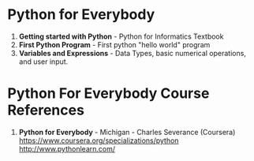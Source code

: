 #  Python for Everybody
1.  **Getting started with Python**  - Python for Informatics Textbook
2.  **First Python Program** - First python "hello world" program
3.  **Variables and Expressions** - Data Types, basic numerical operations, and user input. 

#  Python For Everybody Course References
1.  **Python for Everybody** - Michigan - Charles Severance (Coursera)   
    https://www.coursera.org/specializations/python  
	http://www.pythonlearn.com/
